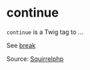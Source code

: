 # continue

`continue` is a Twig tag to ...

See [break](/5.0/twig-components/method/break)

Source: [Squirrelphp](https://github.com/squirrelphp/twig-php-syntax#installation)
